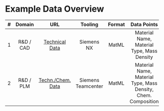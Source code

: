 # Example Data Overview

|#  | Domain    | URL                                                                                                | Tooling            | Format | Data Points                                                   |
|:-:| :-------: | :------------------------------------------------------------------------------------------------: | :----------------: | :----: | :-----------------------------------------------------------: |
|1  | R&D / CAD | [Technical Data](https://circle-demonstrator.github.io/example-data/nx_matml_tech-data.xml)        | Siemens NX         | MatML  | Material Name, Material Type, Mass Density                    |
|2  | R&D / PLM | [Techn./Chem. Data](https://circle-demonstrator.github.io/example-data/tc_matml_tech-chem-data.xml)| Siemens Teamcenter | MatML  | Material Name, Material Type, Mass Density, Chem. Composition |
